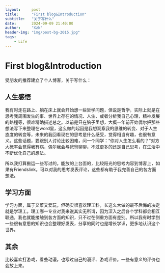 ```yaml
---
layout:     post
title:      "First blog&Introduction"
subtitle:   "关于写什么"
date:       2024-09-09 21:40:00
author:     "Xzk"
header-img: "img/post-bg-2015.jpg"
tags:
    - Life
---
```


# First blog&Introduction

受朋友的推荐建立了个人博客，关于写什么：

## 人生感悟

我有时走在路上、躺在床上就会开始想一些哲学问题，但说是哲学，实际上就是在思考我周围发生的事、世界上存在的情况、人生、或者分析我自己心理，精神发展的路程等，很难精确描述总之。以前是只在脑子里想，大概一年前开始偶尔把那些想法写下来整理在word里，这么做的起因是我想观察我的思维的转变、对于人生态度的转变等，未来的我回看现在的思考是什么感受，觉得相当有趣，也很有意义。这些话题，要跟别人讨论比较困难，问一个同学：“你对人生怎么看的？”对方大概率会觉得我有病，偶尔我会与爸爸聊聊，不过更多的还是自己思考，在生活中不断优化自己的想法。

所以我打算搬运一些写过的，能放的上台面的，比较阳光的思考内容到博客上，如果有Friendslink，可以对我的思考发表评论，这些都有助于我完善自己的各方面想法。

## 学习方面

学习方面，属于又菜又爱玩，但确实很喜欢理工科，长这么大做的最不后悔的决定就是学理工。理工哪一专业对我来说其实无所谓，因为深入之后各个学科都会相互联通，我也就能接触到各方面的知识，只不过在侧重方面有差别。所以我有时学到一些很有意思的知识也会整理好发表，分享的同时也是增长学识，更多地认识这个世界。

## 其余

比较喜欢打游戏，看些动漫，也写过自己的漫评、游戏评价，一些有意义的评价也会放上来。
